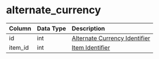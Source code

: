 # alternate_currency

| Column | Data Type | Description |
| :--- | :--- | :--- |
| id | int | [Alternate Currency Identifier](../../../../categories/items/alternate-currencies) |
| item_id | int | [Item Identifier](../../../schema/categories/items/items.md) |

